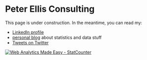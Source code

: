# Peter Ellis Consulting

This page is under construction.  In the meantime, you can read my:

- [LinkedIn profile](https://www.linkedin.com/in/peter-ellis-27929737/)
- [personal blog](https://ellisp.github.io) about statistics and data stuff
- [Tweets on Twitter](https://twitter.com/ellis2013nz)

<!-- Default Statcounter code for Ellis Consulting
http://www.ellisco.com.au -->
<script type="text/javascript">
var sc_project=11674398; 
var sc_invisible=1; 
var sc_security="fe63b8bd"; 
</script>
<script type="text/javascript"
src="https://www.statcounter.com/counter/counter.js"
async></script>
<noscript><div class="statcounter"><a title="Web Analytics
Made Easy - StatCounter" href="http://statcounter.com/"
target="_blank"><img class="statcounter"
src="//c.statcounter.com/11674398/0/fe63b8bd/1/" alt="Web
Analytics Made Easy - StatCounter"></a></div></noscript>
<!-- End of Statcounter Code -->